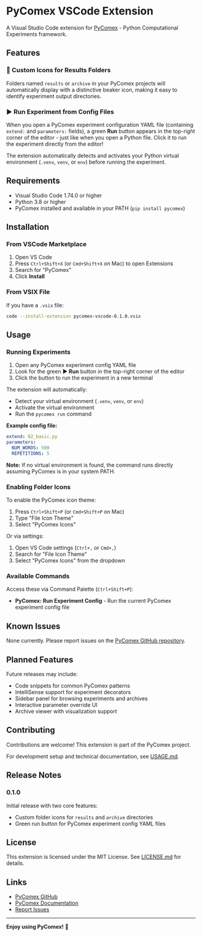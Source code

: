 # PyComex VSCode Extension

A Visual Studio Code extension for [PyComex](https://github.com/the16thpythonist/pycomex) - Python Computational Experiments framework.

## Features

### 🧪 Custom Icons for Results Folders

Folders named `results` or `archive` in your PyComex projects will automatically display with a distinctive beaker icon, making it easy to identify experiment output directories.

### ▶️ Run Experiment from Config Files

When you open a PyComex experiment configuration YAML file (containing `extend:` and `parameters:` fields), a green **Run** button appears in the top-right corner of the editor - just like when you open a Python file. Click it to run the experiment directly from the editor!

The extension automatically detects and activates your Python virtual environment (`.venv`, `venv`, or `env`) before running the experiment.

## Requirements

- Visual Studio Code 1.74.0 or higher
- Python 3.8 or higher
- PyComex installed and available in your PATH (`pip install pycomex`)

## Installation

### From VSCode Marketplace

1. Open VS Code
2. Press `Ctrl+Shift+X` (or `Cmd+Shift+X` on Mac) to open Extensions
3. Search for "PyComex"
4. Click **Install**

### From VSIX File

If you have a `.vsix` file:

```bash
code --install-extension pycomex-vscode-0.1.0.vsix
```

## Usage

### Running Experiments

1. Open any PyComex experiment config YAML file
2. Look for the green **▶ Run** button in the top-right corner of the editor
3. Click the button to run the experiment in a new terminal

The extension will automatically:
- Detect your virtual environment (`.venv`, `venv`, or `env`)
- Activate the virtual environment
- Run the `pycomex run` command

**Example config file:**
```yaml
extend: 02_basic.py
parameters:
  NUM_WORDS: 500
  REPETITIONS: 5
```

**Note:** If no virtual environment is found, the command runs directly assuming PyComex is in your system PATH.

### Enabling Folder Icons

To enable the PyComex icon theme:

1. Press `Ctrl+Shift+P` (or `Cmd+Shift+P` on Mac)
2. Type "File Icon Theme"
3. Select "PyComex Icons"

Or via settings:
1. Open VS Code settings (`Ctrl+,` or `Cmd+,`)
2. Search for "File Icon Theme"
3. Select "PyComex Icons" from the dropdown

### Available Commands

Access these via Command Palette (`Ctrl+Shift+P`):

- **PyComex: Run Experiment Config** - Run the current PyComex experiment config file

## Known Issues

None currently. Please report issues on the [PyComex GitHub repository](https://github.com/the16thpythonist/pycomex/issues).

## Planned Features

Future releases may include:
- Code snippets for common PyComex patterns
- IntelliSense support for experiment decorators
- Sidebar panel for browsing experiments and archives
- Interactive parameter override UI
- Archive viewer with visualization support

## Contributing

Contributions are welcome! This extension is part of the PyComex project.

For development setup and technical documentation, see [USAGE.md](USAGE.md).

## Release Notes

### 0.1.0

Initial release with two core features:
- Custom folder icons for `results` and `archive` directories
- Green run button for PyComex experiment config YAML files

## License

This extension is licensed under the MIT License. See [LICENSE.md](LICENSE.md) for details.

## Links

- [PyComex GitHub](https://github.com/the16thpythonist/pycomex)
- [PyComex Documentation](https://pycomex.readthedocs.io)
- [Report Issues](https://github.com/the16thpythonist/pycomex/issues)

---

**Enjoy using PyComex!** 🧪
